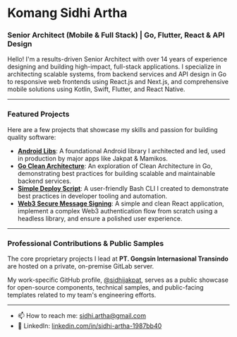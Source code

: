 # Komang Sidhi Artha

### Senior Architect (Mobile & Full Stack) | Go, Flutter, React & API Design

Hello! I'm a results-driven Senior Architect with over 14 years of experience designing and building high-impact, full-stack applications. I specialize in architecting scalable systems, from backend services and API design in Go to responsive web frontends using React.js and Next.js, and comprehensive mobile solutions using Kotlin, Swift, Flutter, and React Native.

---

### Featured Projects

Here are a few projects that showcase my skills and passion for building quality software:

* **[Android Libs](https://github.com/komangsidhiartha/android-libs)**: A foundational Android library I architected and led, used in production by major apps like Jakpat & Mamikos.
* **[Go Clean Architecture](https://github.com/komangsidhiartha/go-learning-clean-arch)**: An exploration of Clean Architecture in Go, demonstrating best practices for building scalable and maintainable backend services.
* **[Simple Deploy Script](https://github.com/komangsidhiartha/simple-deploy-script)**: A user-friendly Bash CLI I created to demonstrate best practices in developer tooling and automation.
* **[Web3 Secure Message Signing](https://github.com/komangsidhiartha/legacy-fe-candidate-assignment)**: A simple and clean React application, implement a complex Web3 authentication flow from scratch using a headless library, and ensure a polished user experience.


---

### Professional Contributions & Public Samples

The core proprietary projects I lead at **PT. Gongsin Internasional Transindo** are hosted on a private, on-premise GitLab server.

My work-specific GitHub profile, [@sidhijakpat](https://github.com/sidhijakpat), serves as a public showcase for open-source components, technical samples, and public-facing templates related to my team's engineering efforts.

---

* 📫 How to reach me: sidhi.artha@gmail.com
* 💼 LinkedIn: [linkedin.com/in/sidhi-artha-1987bb40](https://linkedin.com/in/sidhi-artha-1987bb40/)
